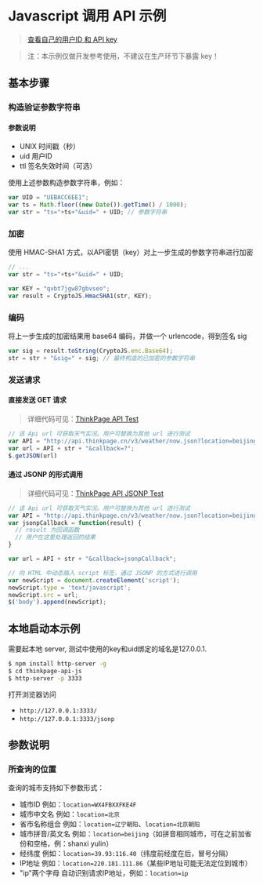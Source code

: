 # Javascript 调用 API 示例

> [查看自己的用户ID 和 API key](http://www.thinkpage.cn/doc#info)

> 注：本示例仅做开发参考使用，不建议在生产环节下暴露 key！

## 基本步骤

### 构造验证参数字符串

#### 参数说明

- UNIX 时间戳（秒）
- uid 用户ID
- ttl 签名失效时间（可选）

使用上述参数构造参数字符串，例如：

```javascript
var UID = "UEBACC6EE1";
var ts = Math.floor((new Date()).getTime() / 1000);
var str = "ts="+ts+"&uid=" + UID; // 参数字符串
```

### 加密

使用 HMAC-SHA1 方式，以API密钥（key）对上一步生成的参数字符串进行加密

```javascript
// ...
var str = "ts="+ts+"&uid=" + UID;

var KEY = "qvbt7jgw87gbvseo";
var result = CryptoJS.HmacSHA1(str, KEY);
```

### 编码

将上一步生成的加密结果用 base64 编码，并做一个 urlencode，得到签名 sig

```javascript
var sig = result.toString(CryptoJS.enc.Base64);
str = str + "&sig=" + sig; // 最终构造的已加密的参数字符串
```

### 发送请求

#### 直接发送 GET 请求

> 详细代码可见：[ThinkPage API Test](./index.html)

```javascript
// 该 Api url 可获取天气实况。用户可替换为其他 url 进行测试
var API = "http://api.thinkpage.cn/v3/weather/now.json?location=beijing&";
var url = API + str + "&callback=?";
$.getJSON(url)
```

#### 通过 JSONP 的形式调用

> 详细代码可见：[ThinkPage API JSONP Test](./jsonp.html)

```javascript
// 该 Api url 可获取天气实况。用户可替换为其他 url 进行测试
var API = "http://api.thinkpage.cn/v3/weather/now.json?location=beijing&";
var jsonpCallback = function(result) {
  // result 为回调函数
  // 用户在这里处理返回的结果
}

var url = API + str + "&callback=jsonpCallback";

// 向 HTML 中动态插入 script 标签，通过 JSONP 的方式进行调用
var newScript = document.createElement('script');
newScript.type = 'text/javascript';
newScript.src = url;
$('body').append(newScript);
```

## 本地启动本示例

需要起本地 server, 测试中使用的key和uid绑定的域名是127.0.0.1.

```bash
$ npm install http-server -g
$ cd thinkpage-api-js
$ http-server -p 3333
```

打开浏览器访问

- `http://127.0.0.1:3333/`
- `http://127.0.0.1:3333/jsonp`

## 参数说明

### 所查询的位置

查询的城市支持如下参数形式：

- 城市ID 例如：`location=WX4FBXXFKE4F`
- 城市中文名 例如：`location=北京`
- 省市名称组合 例如：`location=辽宁朝阳`、`location=北京朝阳`
- 城市拼音/英文名 例如：`location=beijing`（如拼音相同城市，可在之前加省份和空格，例：shanxi yulin）
- 经纬度 例如：`location=39.93:116.40`（纬度前经度在后，冒号分隔）
- IP地址 例如：`location=220.181.111.86`（某些IP地址可能无法定位到城市）
- "ip"两个字母 自动识别请求IP地址，例如：`location=ip`
